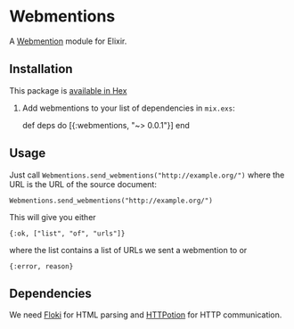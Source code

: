 # Webmentions

A [Webmention](https://indiewebcamp.com/Webmention) module for Elixir.

## Installation

This package is [available in Hex](https://hex.pm/packages/webmentions)

  1. Add webmentions to your list of dependencies in `mix.exs`:

        def deps do
          [{:webmentions, "~> 0.0.1"}]
        end

## Usage

Just call `Webmentions.send_webmentions("http://example.org/")` where
the URL is the URL of the source document:

    Webmentions.send_webmentions("http://example.org/")

This will give you either

    {:ok, ["list", "of", "urls"]}

where the list contains a list of URLs we sent a webmention to or

    {:error, reason}

## Dependencies

We need [Floki](https://github.com/philss/floki) for HTML parsing and
[HTTPotion](https://github.com/myfreeweb/httpotion) for HTTP communication.


